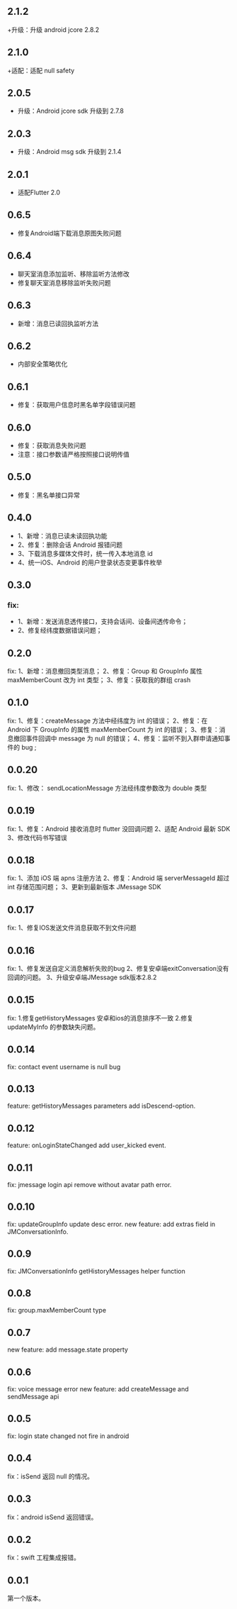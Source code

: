 ## 2.1.2
+升级：升级 android jcore 2.8.2
## 2.1.0
+适配：适配 null safety
## 2.0.5
+ 升级：Android jcore sdk 升级到 2.7.8
## 2.0.3
+ 升级：Android msg sdk 升级到 2.1.4
## 2.0.1
+ 适配Flutter 2.0
## 0.6.5
+ 修复Android端下载消息原图失败问题
## 0.6.4
+ 聊天室消息添加监听、移除监听方法修改
+ 修复聊天室消息移除监听失败问题
## 0.6.3
+ 新增：消息已读回执监听方法
## 0.6.2
+ 内部安全策略优化
## 0.6.1
+ 修复：获取用户信息时黑名单字段错误问题
## 0.6.0
+ 修复：获取消息失败问题
+ 注意：接口参数请严格按照接口说明传值
## 0.5.0
+ 修复：黑名单接口异常
## 0.4.0
+ 1、新增：消息已读未读回执功能
+ 2、修复：删除会话 Android 报错问题
+ 3、下载消息多媒体文件时，统一传入本地消息 id 
+ 4、统一iOS、Android 的用户登录状态变更事件枚举
## 0.3.0
### fix:
+ 1、新增：发送消息透传接口，支持会话间、设备间透传命令；
+ 2、修复经纬度数据错误问题；
## 0.2.0
fix:
    1、新增：消息撤回类型消息；
    2、修复：Group 和 GroupInfo 属性 maxMemberCount 改为 int 类型；
    3、修复：获取我的群组 crash
    
## 0.1.0
fix:
    1、修复：createMessage 方法中经纬度为 int 的错误；
    2、修复：在 Android 下 GroupInfo 的属性 maxMemberCount 为 int 的错误；
    3、修复：消息撤回事件回调中 message 为 null 的错误；
    4、修复：监听不到入群申请通知事件的 bug ;
## 0.0.20
fix:
    1、修改： sendLocationMessage 方法经纬度参数改为 double 类型
## 0.0.19
fix:
    1、修复：Android 接收消息时 flutter 没回调问题
    2、适配 Android 最新 SDK
    3、修改代码书写错误
## 0.0.18
fix:
    1、添加 iOS 端 apns 注册方法
    2、修复：Android 端 serverMessageId 超过 int 存储范围问题；
    3、更新到最新版本 JMessage SDK
## 0.0.17
 fix:
    1、修复IOS发送文件消息获取不到文件问题
## 0.0.16
 fix:
    1、修复发送自定义消息解析失败的bug
    2、修复安卓端exitConversation没有回调的问题。
    3、升级安卓端JMessage sdk版本2.8.2

## 0.0.15
  fix:
    1.修复getHistoryMessages 安卓和ios的消息排序不一致
    2.修复updateMyInfo 的参数缺失问题。
## 0.0.14
 fix: contact event username is null bug

## 0.0.13
 feature: getHistoryMessages parameters add isDescend-option.

## 0.0.12
 feature: onLoginStateChanged add user_kicked event.

## 0.0.11
 fix: jmessage login api remove without avatar path error.

## 0.0.10
 fix: updateGroupInfo update desc error.
 new feature: add extras field in JMConversationInfo.

## 0.0.9
 
 fix: JMConversationInfo getHistoryMessages helper function

## 0.0.8
 
 fix: group.maxMemberCount type

## 0.0.7
 
 new feature: add message.state property

## 0.0.6
 
 fix: voice message error
 new feature: add createMessage and sendMessage api

## 0.0.5 
 
 fix: login state changed not fire in android

## 0.0.4

 fix：isSend 返回 null 的情况。

## 0.0.3

 fix：android isSend 返回错误。

## 0.0.2

 fix：swift 工程集成报错。

## 0.0.1

 第一个版本。
